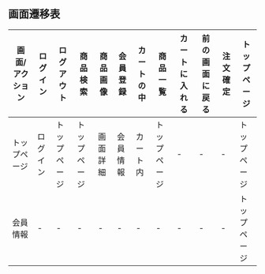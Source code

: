 ## 画面遷移表
|画面/アクション|ログイン|ログアウト|商品検索|商品画像|会員登録|カートの中|商品一覧|カートに入れる|前の画面に戻る|注文確定|トップページ|
|---------------|--------|---------|--------|--------|-------|----------|--------|--------------|-------------|--------|------------|
|トップページ|ログイン|トップページ|トップページ|画面詳細|会員情報|カート内|トップページ|-|-|-|トップページ|
|会員情報|-|-|-|-|-|-|-|-|-|-|トップページ|
